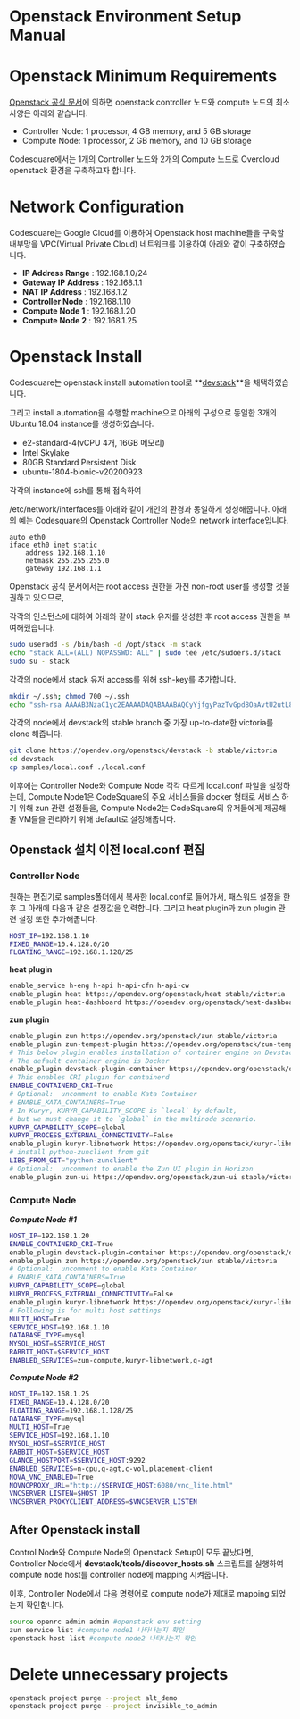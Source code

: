 # Openstack Environment Setup Manual

# Openstack Minimum Requirements

[Openstack 공식 문서](https://docs.openstack.org/newton/install-guide-rdo/environment.html)에 의하면 openstack controller 노드와 compute 노드의 최소 사양은 아래와 같습니다.

- Controller Node: 1 processor, 4 GB memory, and 5 GB storage
- Compute Node: 1 processor, 2 GB memory, and 10 GB storage

Codesquare에서는 1개의 Controller 노드와 2개의 Compute 노드로 Overcloud openstack 환경을 구축하고자 합니다.

# Network Configuration

Codesquare는 Google Cloud를 이용하여 Openstack host machine들을 구축할 내부망을 VPC(Virtual Private Cloud) 네트워크를 이용하여 아래와 같이 구축하였습니다.

- **IP Address Range** : 192.168.1.0/24
- **Gateway IP Address** : 192.168.1.1
- **NAT IP Address** : 192.168.1.2
- **Controller Node** : 192.168.1.10
- **Compute Node 1** : 192.168.1.20
- **Compute Node 2** : 192.168.1.25

# Openstack Install

Codesquare는 openstack install automation tool로 **[devstack](https://docs.openstack.org/devstack/latest/)**을 채택하였습니다.

그리고 install automation을 수행할 machine으로 아래의 구성으로 동일한 3개의 Ubuntu 18.04 instance를 생성하였습니다.

- e2-standard-4(vCPU 4개, 16GB 메모리)
- Intel Skylake
- 80GB Standard Persistent Disk
- ubuntu-1804-bionic-v20200923

각각의 instance에 ssh를 통해 접속하여 

/etc/network/interfaces를 아래와 같이 개인의 환경과 동일하게 생성해줍니다. 아래의 예는 Codesquare의 Openstack Controller Node의 network interface입니다.

```
auto eth0
iface eth0 inet static
    address 192.168.1.10
    netmask 255.255.255.0
    gateway 192.168.1.1
```

Openstack 공식 문서에서는 root access 권한을 가진 non-root user를 생성할 것을 권하고 있으므로, 

각각의 인스턴스에 대하여 아래와 같이 stack 유저를 생성한 후 root access 권한을 부여해줬습니다.

```bash
sudo useradd -s /bin/bash -d /opt/stack -m stack
echo "stack ALL=(ALL) NOPASSWD: ALL" | sudo tee /etc/sudoers.d/stack
sudo su - stack
```

각각의 node에서 stack 유저 access를 위해 ssh-key를 추가합니다.

```bash
mkdir ~/.ssh; chmod 700 ~/.ssh
echo "ssh-rsa AAAAB3NzaC1yc2EAAAADAQABAAABAQCyYjfgyPazTvGpd8OaAvtU2utL8W6gWC4JdRS1J95GhNNfQd657yO6s1AH5KYQWktcE6FO/xNUC2reEXSGC7ezy+sGO1kj9Limv5vrvNHvF1+wts0Cmyx61D2nQw35/Qz8BvpdJANL7VwP/cFI/p3yhvx2lsnjFE3hN8xRB2LtLUopUSVdBwACOVUmH2G+2BWMJDjVINd2DPqRIA4Zhy09KJ3O1Joabr0XpQL0yt/I9x8BVHdAx6l9U0tMg9dj5+tAjZvMAFfye3PJcYwwsfJoFxC8w/SLtqlFX7Ehw++8RtvomvuipLdmWCy+T9hIkl+gHYE4cS3OIqXH7f49jdJf jesse@spacey.local" > ~/.ssh/authorized_keys
```

각각의 node에서 devstack의 stable branch 중 가장 up-to-date한 victoria를 clone 해줍니다.

```bash
git clone https://opendev.org/openstack/devstack -b stable/victoria
cd devstack
cp samples/local.conf ./local.conf
```

이후에는 Controller Node와 Compute Node 각각 다르게 local.conf 파일을 설정하는데, Compute Node1은 CodeSquare의 주요 서비스들을 docker 형태로 서비스 하기 위해 zun 관련 설정들을, Compute Node2는 CodeSquare의 유저들에게 제공해줄 VM들을 관리하기 위해 default로 설정해줍니다.

## Openstack 설치 이전 local.conf 편집

### Controller Node

원하는 편집기로 samples폴더에서 복사한 local.conf로 들어가서, 패스워드 설정을 한 후 그 아래에 다음과 같은 설정값을 입력합니다. 그리고 heat plugin과 zun plugin 관련 설정 또한 추가해줍니다.

```bash
HOST_IP=192.168.1.10
FIXED_RANGE=10.4.128.0/20
FLOATING_RANGE=192.168.1.128/25
```

**heat plugin**

```bash
enable_service h-eng h-api h-api-cfn h-api-cw
enable_plugin heat https://opendev.org/openstack/heat stable/victoria
enable_plugin heat-dashboard https://opendev.org/openstack/heat-dashboard stable/victoria
```

**zun plugin**

```bash
enable_plugin zun https://opendev.org/openstack/zun stable/victoria
enable_plugin zun-tempest-plugin https://opendev.org/openstack/zun-tempest-plugin
# This below plugin enables installation of container engine on Devstack.
# The default container engine is Docker
enable_plugin devstack-plugin-container https://opendev.org/openstack/devstack-plugin-container
# This enables CRI plugin for containerd
ENABLE_CONTAINERD_CRI=True
# Optional:  uncomment to enable Kata Container
# ENABLE_KATA_CONTAINERS=True
# In Kuryr, KURYR_CAPABILITY_SCOPE is `local` by default,
# but we must change it to `global` in the multinode scenario.
KURYR_CAPABILITY_SCOPE=global
KURYR_PROCESS_EXTERNAL_CONNECTIVITY=False
enable_plugin kuryr-libnetwork https://opendev.org/openstack/kuryr-libnetwork stable/victoria
# install python-zunclient from git
LIBS_FROM_GIT="python-zunclient"
# Optional:  uncomment to enable the Zun UI plugin in Horizon
enable_plugin zun-ui https://opendev.org/openstack/zun-ui stable/victoria
```

### Compute Node

***Compute Node #1***

```bash
HOST_IP=192.168.1.20
ENABLE_CONTAINERD_CRI=True
enable_plugin devstack-plugin-container https://opendev.org/openstack/devstack-plugin-container
enable_plugin zun https://opendev.org/openstack/zun stable/victoria
# Optional:  uncomment to enable Kata Container
# ENABLE_KATA_CONTAINERS=True
KURYR_CAPABILITY_SCOPE=global
KURYR_PROCESS_EXTERNAL_CONNECTIVITY=False
enable_plugin kuryr-libnetwork https://opendev.org/openstack/kuryr-libnetwork stable/victoria
# Following is for multi host settings
MULTI_HOST=True
SERVICE_HOST=192.168.1.10
DATABASE_TYPE=mysql
MYSQL_HOST=$SERVICE_HOST
RABBIT_HOST=$SERVICE_HOST
ENABLED_SERVICES=zun-compute,kuryr-libnetwork,q-agt
```

***Compute Node #2***

```bash
HOST_IP=192.168.1.25
FIXED_RANGE=10.4.128.0/20
FLOATING_RANGE=192.168.1.128/25
DATABASE_TYPE=mysql
MULTI_HOST=True
SERVICE_HOST=192.168.1.10
MYSQL_HOST=$SERVICE_HOST
RABBIT_HOST=$SERVICE_HOST
GLANCE_HOSTPORT=$SERVICE_HOST:9292
ENABLED_SERVICES=n-cpu,q-agt,c-vol,placement-client
NOVA_VNC_ENABLED=True
NOVNCPROXY_URL="http://$SERVICE_HOST:6080/vnc_lite.html"
VNCSERVER_LISTEN=$HOST_IP
VNCSERVER_PROXYCLIENT_ADDRESS=$VNCSERVER_LISTEN
```

## After Openstack install

Control Node와 Compute Node의 Openstack Setup이 모두 끝났다면, Controller Node에서 **devstack/tools/discover_hosts.sh** 스크립트를 실행하여 compute node host를 controller node에 mapping 시켜줍니다.

이후, Controller Node에서 다음 명령어로 compute node가 제대로 mapping 되었는지 확인합니다.

```bash
source openrc admin admin #openstack env setting
zun service list #compute node1 나타나는지 확인
openstack host list #compute node2 나타나는지 확인
```

# Delete unnecessary projects

```bash
openstack project purge --project alt_demo
openstack project purge --project invisible_to_admin
```
